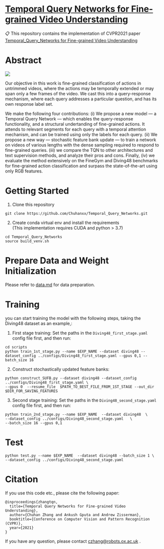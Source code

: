 # [Temporal Query Networks for Fine-grained Video Understanding](https://www.robots.ox.ac.uk/~vgg/research/tqn/)

📋 This repository contains the implementation of CVPR2021 paper [Temporal_Query_Networks for Fine-grained Video Understanding](https://arxiv.org/pdf/2104.09496.pdf)

# Abstract

<p float="center">
  <img src="https://www.robots.ox.ac.uk/~vgg/research/tqn/teaser.jpg" />
</p>

Our objective in this work is fine-grained classification of actions in untrimmed videos, where the actions may be temporally extended or may span only a few frames of the video. We cast this into a query-response mechanism, where each query addresses a particular question, and has its own response label set.

We make the following four contributions: (i) We propose a new model — a Temporal Query Network — which enables the query-response functionality, and a structural undertanding of fine-grained actions. It attends to relevant segments for each query with a temporal attention mechanism, and can be trained using only the labels for each query. (ii) We propose a new way — stochastic feature bank update — to train a network on videos of various lengths with the dense sampling required to respond to fine-grained queries. (iii) we compare the TQN to other architectures and text supervision methods, and analyze their pros and cons. Finally, (iv) we evaluate the method extensively on the FineGym and Diving48 benchmarks for fine-grained action classification and surpass the state-of-the-art using only RGB features.

# Getting Started
1. Clone this repository
```
git clone https://github.com/Chuhanxx/Temporal_Query_Networks.git
```
2. Create conda virtual env and install the requirements  
(This implementation requires CUDA and python > 3.7)
```
cd Temporal_Query_Networks
source build_venv.sh
```

# Prepare Data and Weight Initialization

Please refer to [data.md](https://github.com/Chuhanxx/Temporal_Query_Networks/blob/master/data/data.md) for data preparation. 


# Training 
you can start training the model with the following steps, taking the Diving48 dataset as an example,:

1. First stage training:
Set the paths in the `Diving48_first_stage.yaml` config file first, and then run:

```
cd scripts
python train_1st_stage.py --name $EXP_NAME --dataset diving48 --dataset_config ../configs/Diving48_first_stage.yaml --gpus 0,1 --batch_size 16  
```
2. Construct stochastically updated feature banks:

```
python construct_SUFB.py --dataset diving48 --dataset_config ../configs/Diving48_first_stage.yaml \
--gpus 0  --resume_file  $PATH_TO_BEST_FILE_FROM_1ST_STAGE --out_dir $DIR_FOR_SAVING_FEATURES 
```

3. Second stage training:
Set the paths in the `Diving48_second_stage.yaml` config file first, and then run:

```
python train_2nd_stage.py --name $EXP_NAME  --dataset diving48  \
--dataset_config ../configs/Diving48_second_stage.yaml   \
--batch_size 16 --gpus 0,1
```

# Test

```
python test.py --name $EXP_NAME  --dataset diving48 --batch_size 1 \
--dataset_config ../configs/Diving48_second_stage.yaml 
```

# Citation

If you use this code etc., please cite the following paper:

```
@inproceedings{zhangtqn,
  title={Temporal Query Networks for Fine-grained Video Understanding},
  author={Chuhan Zhang and Ankush Gputa and Andrew Zisserman},
  booktitle={Conference on Computer Vision and Pattern Recognition (CVPR)},
  year={2021}
}
```

If you have any question, please contact czhang@robots.ox.ac.uk .
